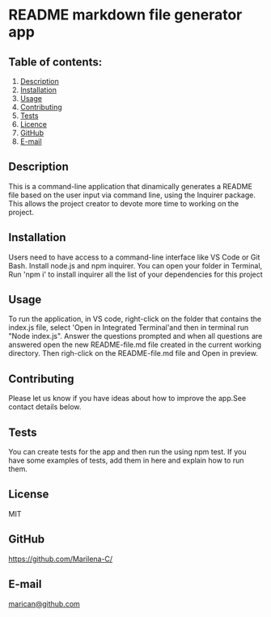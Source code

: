 
  # README markdown file generator app
  ## Table of contents:
  1. [Description](#description)
  2. [Installation](#installation)
  3. [Usage](#usage)  
  4. [Contributing](#contributing)
  5. [Tests](#tests)
  6. [Licence](#licence)
  7. [GitHub](#gitHub)
  8. [E-mail](#e-mail)

## Description
This is a command-line application that dinamically generates a README file based on the user input via command line, using the Inquirer package. This allows the project creator to devote more time to working on the project. 

## Installation
Users need to have access to a command-line  interface like VS Code or Git Bash. Install node.js and npm inquirer. You can open your folder in Terminal, Run 'npm i' to  install inquirer all the list of your dependencies for this project

## Usage
To run the application, in VS code, right-click on the folder that contains the index.js file, select 'Open in Integrated Terminal'and then in terminal run "Node index.js". Answer the questions prompted and when all questions are answered open the new README-file.md file created in the current working directory. Then righ-click on the README-file.md file and  Open in preview.

## Contributing
Please let us know if you have ideas about how to improve the app.See contact details below.

## Tests
You can create tests for the app and then run the using npm test. If you have some examples of tests, add them in here and explain how to run them.

## License
MIT

## GitHub
https://github.com/Marilena-C/

## E-mail
marican@github.com
